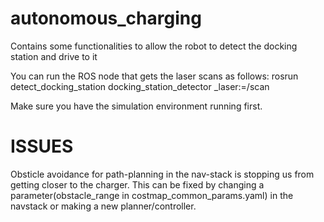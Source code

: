 autonomous_charging
===================

Contains some functionalities to allow the robot to detect the docking station and drive to it

You can run the ROS node that gets the laser scans as follows:
rosrun detect_docking_station docking_station_detector _laser:=/scan

Make sure you have the simulation environment running first.

ISSUES
===================
Obsticle avoidance for path-planning in the nav-stack is stopping us from getting closer to the charger.
This can be fixed by changing a parameter(obstacle_range in costmap_common_params.yaml) in the navstack or making a new planner/controller.


